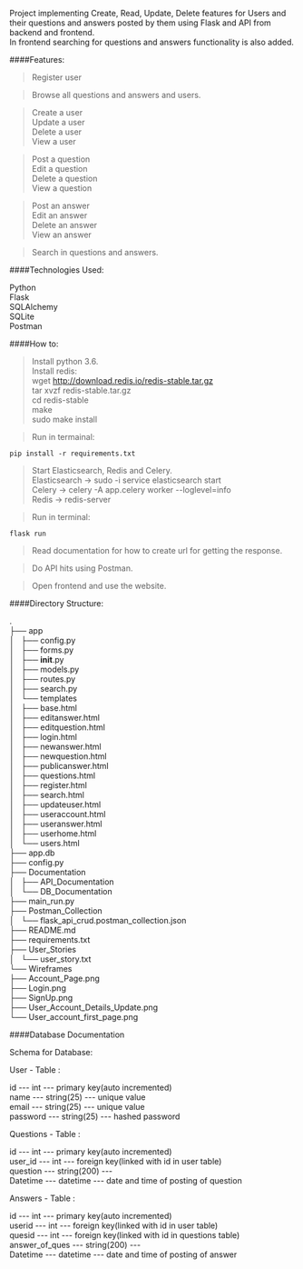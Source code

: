 Project implementing Create, Read, Update, Delete features for Users and their questions and answers posted by them using Flask and API from backend and frontend.   
In frontend searching for questions and answers functionality is also added.

####Features:
>Register user

>Browse all questions and answers and users.    

>Create a user              
>Update a user     
>Delete a user  
>View a user              

>Post a question              
>Edit a question     
>Delete a question  
>View a question              

>Post an answer              
>Edit an answer     
>Delete an answer  
>View an answer              

>Search in questions and answers.   


####Technologies Used:

Python  
Flask   
SQLAlchemy  
SQLite  
Postman     

####How to:     
>Install python 3.6.    
>Install redis:     
    wget http://download.redis.io/redis-stable.tar.gz       
    tar xvzf redis-stable.tar.gz        
    cd redis-stable     
    make    
    sudo make install   

>Run in termainal:  

    pip install -r requirements.txt     

>Start Elasticsearch, Redis and Celery.     
    Elasticsearch -> sudo -i service elasticsearch start    
    Celery -> celery -A app.celery worker --loglevel=info   
    Redis -> redis-server   

>Run in terminal:   
    
    flask run   

>Read documentation for how to create url for getting the response.     

>Do API hits using Postman.     

>Open frontend and use the website.     


####Directory Structure:        
          
.   
├── app     
│   ├── config.py   
│   ├── forms.py    
│   ├── __init__.py     
│   ├── models.py   
│   ├── routes.py   
│   ├── search.py   
│   └── templates   
│       ├── base.html   
│       ├── editanswer.html     
│       ├── editquestion.html   
│       ├── login.html  
│       ├── newanswer.html  
│       ├── newquestion.html    
│       ├── publicanswer.html   
│       ├── questions.html  
│       ├── register.html   
│       ├── search.html     
│       ├── updateuser.html     
│       ├── useraccount.html    
│       ├── useranswer.html     
│       ├── userhome.html       
│       └── users.html      
├── app.db  
├── config.py   
├── Documentation   
│   ├── API_Documentation   
│   └── DB_Documentation    
├── main_run.py     
├── Postman_Collection      
│   └── flask_api_crud.postman_collection.json  
├── README.md   
├── requirements.txt    
├── User_Stories    
│   └── user_story.txt  
└── Wireframes  
    ├── Account_Page.png    
    ├── Login.png   
    ├── SignUp.png  
    ├── User_Account_Details_Update.png     
    └── User_account_first_page.png     
            
    
####Database Documentation      
    
Schema for Database:    
    
User - Table :  
    
id          --- int            --- primary key(auto incremented)    
name        --- string(25)     --- unique value     
email       --- string(25)     --- unique value     
password    --- string(25)     --- hashed password  
    

Questions - Table :     
    
id          --- int            --- primary key(auto incremented)    
user_id     --- int            --- foreign key(linked with id in user table)    
question    --- string(200)    ---  
Datetime    --- datetime       --- date and time of posting of question     
        
Answers - Table :   
    
id                  --- int            --- primary key(auto incremented)    
userid              --- int            --- foreign key(linked with id in user table)    
quesid              --- int            --- foreign key(linked with id in questions table)   
answer_of_ques      --- string(200)    ---  
Datetime            --- datetime       --- date and time of posting of answer   
